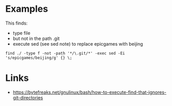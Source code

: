 
# Examples

This finds:

* type file
* but not in the path .git
* execute sed (see sed note) to replace epicgames with beijing

```
find ./ -type f -not -path '*/\.git/*' -exec sed -Ei 's/epicgames/beijing/g' {} \;
```

# Links

* https://bytefreaks.net/gnulinux/bash/how-to-execute-find-that-ignores-git-directories
